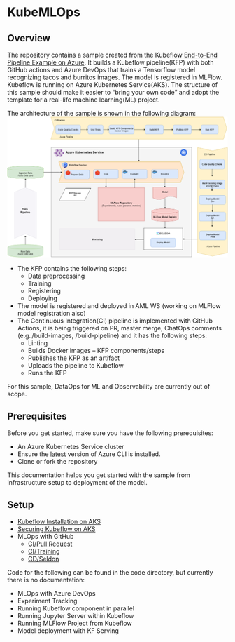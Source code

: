 # KubeMLOps

## Overview

The repository contains a sample created from the Kubeflow [End-to-End Pipeline Example on Azure](https://www.kubeflow.org/docs/azure/azureendtoend/). It builds a Kubeflow pipeline(KFP) with both GitHub actions and Azure DevOps that trains a Tensorflow model recognizing tacos and burritos images. The model is registered in MLFlow. Kubeflow is running on Azure Kubernetes Service(AKS). The structure of this sample should make it easier to “bring your own code” and adopt the template for a real-life machine learning(ML) project.

The architecture of the sample is shown in the following diagram:
![KubeMLOps Architecture Diagram](./docs/diagrams/diagrams.png)

- The KFP contains the following steps:
  - Data preprocessing
  - Training
  - Registering
  - Deploying
- The model is registered and deployed in AML WS (working on MLFlow model registration also)
- The Continuous Integration(CI) pipeline is implemented with GitHub Actions, it is being triggered on PR, master merge, ChatOps comments (e.g. /build-images, /build-pipeline) and it has the following steps:
  - Linting
  - Builds Docker images – KFP components/steps
  - Publishes the KFP as an artifact
  - Uploads the pipeline to Kubeflow
  - Runs the KFP

For this sample, DataOps for ML and Observability are currently out of scope. 

## Prerequisites

Before you get started, make sure you have the following prerequisites:

- An Azure Kubernetes Service cluster
- Ensure the [latest](https://docs.microsoft.com/en-us/cli/azure/install-azure-cli?view=azure-cli-latest) version of Azure CLI is installed.
- Clone or fork the repository

This documentation helps you get started with the sample from infrastructure setup to deployment of the model.

## Setup

- [Kubeflow Installation on AKS](./docs/Kubeflow-install.md)
- [Securing Kubeflow on AKS](./docs/Kubeflow-secure.md)
- MLOps with GitHub
  - [CI/Pull Request](.docs/ci-pullrequest.md)
  - [CI/Training](.docs/ci-training.md)
  - [CD/Seldon](.docs/ci-seldon.md)

Code for the following can be found in the code directory, but currently there is no documentation:

- MLOps with Azure DevOps
- Experiment Tracking
- Running Kubeflow component in parallel
- Running Jupyter Server within Kubeflow
- Running MLFlow Project from Kubeflow
- Model deployment with KF Serving